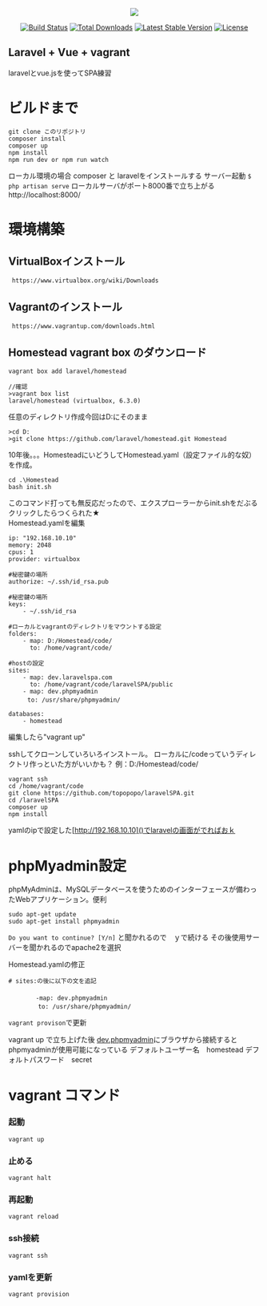 <p align="center"><img src="https://laravel.com/assets/img/components/logo-laravel.svg"></p>

<p align="center">
<a href="https://travis-ci.org/laravel/framework"><img src="https://travis-ci.org/laravel/framework.svg" alt="Build Status"></a>
<a href="https://packagist.org/packages/laravel/framework"><img src="https://poser.pugx.org/laravel/framework/d/total.svg" alt="Total Downloads"></a>
<a href="https://packagist.org/packages/laravel/framework"><img src="https://poser.pugx.org/laravel/framework/v/stable.svg" alt="Latest Stable Version"></a>
<a href="https://packagist.org/packages/laravel/framework"><img src="https://poser.pugx.org/laravel/framework/license.svg" alt="License"></a>
</p>

## Laravel + Vue + vagrant

laravelとvue.jsを使ってSPA練習

# ビルドまで
```
git clone このリポジトリ
composer install
composer up
npm install
npm run dev or npm run watch
```

ローカル環境の場合
composer と laravelをインストールする
サーバー起動
``` $ php artisan serve ```
ローカルサーバがポート8000番で立ち上がる
http://localhost:8000/

# 環境構築
## VirtualBoxインストール
``` https://www.virtualbox.org/wiki/Downloads```
## Vagrantのインストール
``` https://www.vagrantup.com/downloads.html```

## Homestead vagrant box のダウンロード
```
vagrant box add laravel/homestead 

//確認
>vagrant box list
laravel/homestead (virtualbox, 6.3.0)
```

任意のディレクトリ作成今回はD:にそのまま
```
>cd D: 
>git clone https://github.com/laravel/homestead.git Homestead
```

10年後。。。HomesteadにいどうしてHomestead.yaml（設定ファイル的な奴） を作成。
```
cd .\Homestead
bash init.sh
```
このコマンド打っても無反応だったので、エクスプローラーからinit.shをだぶるクリックしたらつくられた★<br>
Homestead.yamlを編集

```
ip: "192.168.10.10"
memory: 2048
cpus: 1
provider: virtualbox

#秘密鍵の場所
authorize: ~/.ssh/id_rsa.pub

#秘密鍵の場所
keys:
    - ~/.ssh/id_rsa

#ローカルとvagrantのディレクトリをマウントする設定
folders:
    - map: D:/Homestead/code/
      to: /home/vagrant/code/

#hostの設定
sites:
    - map: dev.laravelspa.com 
      to: /home/vagrant/code/laravelSPA/public
    - map: dev.phpmyadmin
　　  to: /usr/share/phpmyadmin/

databases:
    - homestead
```
編集したら"vagrant up"

sshしてクローンしていろいろインストール。
ローカルに/codeっていうディレクトリ作っといた方がいいかも？
例：D:/Homestead/code/

```
vagrant ssh
cd /home/vagrant/code
git clone https://github.com/topopopo/laravelSPA.git
cd /laravelSPA
composer up
npm install
```

yamlのipで設定した[http://192.168.10.10]()でlaravelの画面がでればおｋ

# phpMyadmin設定
phpMyAdminは、MySQLデータベースを使うためのインターフェースが備わったWebアプリケーション。便利

```
sudo apt-get update
sudo apt-get install phpmyadmin
```
``Do you want to continue? [Y/n]``
と聞かれるので　ｙで続ける
その後使用サーバーを聞かれるのでapache2を選択

Homestead.yamlの修正
```
# sites:の後に以下の文を追記
　　
　　　　 -map: dev.phpmyadmin
　　　　　to: /usr/share/phpmyadmin/
```
``vagrant provison``で更新

vagrant up で立ち上げた後
[dev.phpmyadmin](dev.phpmyadmin)にブラウザから接続するとphpmyadminが使用可能になっている
デフォルトユーザー名　homestead
デフォルトパスワード　secret



# vagrant コマンド
### 起動

``
vagrant up
``

### 止める

``
vagrant halt
``

### 再起動

``
vagrant reload
``

### ssh接続

``
vagrant ssh
``

### yamlを更新

``
vagrant provision
``


